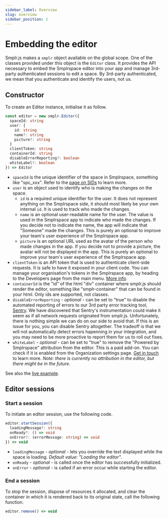 ```yaml
---
sidebar_label: Overview
slug: overview
sidebar_position: 1
---
```


# Embedding the editor

Smplr.js makes a `smplr` object available on the global scope. One of the classes provided under this object is the `Editor` class. It provides the API necessary to embed the Smplrspace editor into your app and manage 3rd-party authenticated sessions to edit a space. By 3rd-party authenticated, we mean that you authenticate and identify the users, not us.

## Constructor

To create an Editor instance, initialise it as follow.

```ts
const editor = new smplr.Editor({
  spaceId: string
  user: {
    id: string
    name?: string
    picture?: string
  }
  clientToken: string
  containerId: string
  disableErrorReporting?: boolean
  whiteLabel?: boolean
}) => Editor
```

- `spaceId` is the unique identifier of the space in Smplrspace, something like "spc_xxx". Refer to the [page on SIDs](/guides/sid) to learn more.
- `user` is an object used to identify who is making the changes on the space.
  - `id` is a required unique identifier for the user. It does not represent anything on the Smplrspace side, it should most likely be your own internal `id`. It is used to track who made the changes.
  - `name` is an optional user-readable name for the user. The value is used in the Smplrspace app to indicate who made the changes. If you decide not to indicate the name, the app will indicate that "Someone" made the changes. This is purely an optional to improve your team's user experience of the Smplrspace app.
  - `picture` is an optional URL used as the avatar of the person who made changes in the app. If you decide not to provide a picture, the avatar will not be displayed in the app. This is purely an optional to improve your team's user experience of the Smplrspace app.
- `clientToken` is an API token that is used to authenticate client-side requests. It is safe to have it exposed in your client code. You can manage your organisation's tokens in the Smplrspace app, by heading to the Developers page from the main menu. [More info](/guides/embedding#client-tokens).
- `containerId` is the "id" of the html "div" container where smplr.js should render the editor, something like "smplr-container" that can be found in your html. Only ids are supported, not classes.
- `disableErrorReporting` - _optional_ - can be set to "true" to disable the automated reporting of errors to our 3rd party error tracking tool, [Sentry](https://sentry.io/). We have discovered that Sentry's instrumentation could make it seem as if all network requests originated from smplr.js. Unfortunately, there is nothing simple we can do on our side to avoid that. If this is an issue for you, you can disable Sentry altogether. The tradeoff is that we will not automatically detect errors hapenning in your integration, and you may need to be more proactive to report them for us to roll out fixes.
- `whiteLabel` - _optional_ - can be set to "true" to remove the "Powered by Smplrspace" attribution from the editor. This is a paid add-on. You can check if it is enabled from the Organization settings page. [Get in touch](mailto:hello@smplrspace.com) to learn more. _Note: there is currently no attribution in the editor, but there might be in the future._

See also the [live example](/examples/embedded-editor).

## Editor sessions

### Start a session

To initiate an editor session, use the following code.

```ts
editor.startSession({
  loadingMessage?: string
  onReady?: () => void
  onError?: (errorMessage: string) => void
}) => void
```

- `loadingMessage` - _optional_ - lets you override the text displayed while the space is loading. _Default value: "Loading the editor"_.
- `onReady` - _optional_ - is called once the editor has successfully initialized.
- `onError` - _optional_ - is called if an error occur while starting the editor.

### End a session

To stop the session, dispose of resources it allocated, and clear the container in which it is rendered back to its original state, call the following function.

```ts
editor.remove() => void
```

